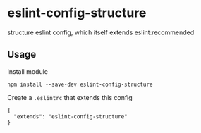 # eslint-config-structure

structure eslint config, which itself extends eslint:recommended

## Usage

Install module
```
npm install --save-dev eslint-config-structure
```

Create a `.eslintrc` that extends this config
```
{
  "extends": "eslint-config-structure"
}
```
